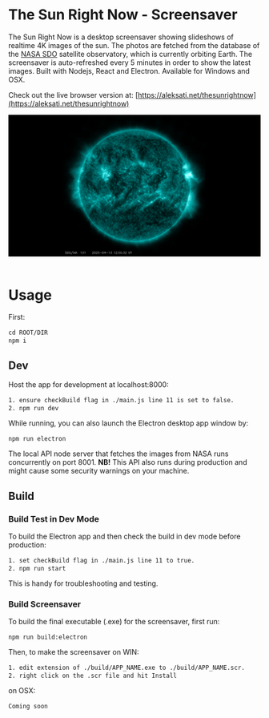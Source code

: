 # The Sun Right Now - Screensaver

The Sun Right Now is a desktop screensaver showing slideshows of realtime 4K images of the sun. The photos are fetched from the database of the [NASA SDO](https://sdo.gsfc.nasa.gov/) satellite observatory, which is currently orbiting Earth. The screensaver is auto-refreshed every 5 minutes in order to show the latest images. Built with Nodejs, React and Electron. Available for Windows and OSX.

Check out the live browser version at: [https://aleksati.net/thesunrightnow](https://aleksati.net/thesunrightnow)

<div align="left">
 <img src="./public/pic.png">
</div>
</br>

# Usage

First:
```
cd ROOT/DIR
npm i
```

## Dev

Host the app for development at localhost:8000:
```
1. ensure checkBuild flag in ./main.js line 11 is set to false.
2. npm run dev
```

While running, you can also launch the Electron desktop app window by:
```
npm run electron
```

The local API node server that fetches the images from NASA runs concurrently on port 8001. **NB!** This API also runs during production and might cause some security warnings on your machine.  

## Build

### Build Test in Dev Mode
To build the Electron app and then check the build in dev mode before production: 
```
1. set checkBuild flag in ./main.js line 11 to true.
2. npm run start
```
This is handy for troubleshooting and testing.


### Build Screensaver
To build the final executable (.exe) for the screensaver, first run:
```
npm run build:electron
```
Then, to make the screensaver on WIN: 
```
1. edit extension of ./build/APP_NAME.exe to ./build/APP_NAME.scr.
2. right click on the .scr file and hit Install 
```
on OSX:
```
Coming soon
```
